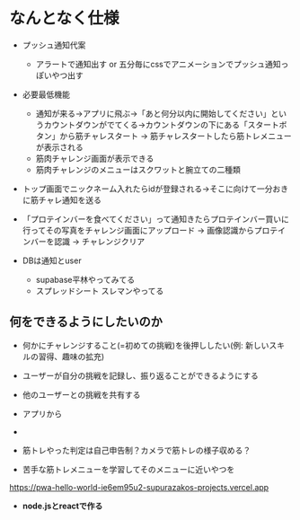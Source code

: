 # なんとなく仕様
- プッシュ通知代案
  - アラートで通知出す or 五分毎にcssでアニメーションでプッシュ通知っぽいやつ出す
- 必要最低機能
  - 通知が来る→アプリに飛ぶ→「あと何分以内に開始してください」というカウントダウンがでてくる→カウントダウンの下にある「スタートボタン」から筋チャレスタート → 筋チャレスタートしたら筋トレメニューが表示される
  - 筋肉チャレンジ画面が表示できる
  - 筋肉チャレンジのメニューはスクワットと腕立ての二種類
- トップ画面でニックネーム入れたらidが登録される→そこに向けて一分おきに筋チャレ通知を送る
- 「プロテインバーを食べてください」って通知きたらプロテインバー買いに行ってその写真をチャレンジ画面にアップロード → 画像認識からプロテインバーを認識 → チャレンジクリア

- DBは通知とuser
  - supabase平林やってみてる
  - スプレッドシート スレマンやってる

## 何をできるようにしたいのか

- 何かにチャレンジすること(=初めての挑戦)を後押ししたい(例: 新しいスキルの習得、趣味の拡充)
- ユーザーが自分の挑戦を記録し、振り返ることができるようにする
- 他のユーザーとの挑戦を共有する
- アプリから
-

- 筋トレやった判定は自己申告制？カメラで筋トレの様子収める？
- 苦手な筋トレメニューを学習してそのメニューに近いやつを

https://pwa-hello-world-ie6em95u2-supurazakos-projects.vercel.app

- **node.jsとreactで作る**
